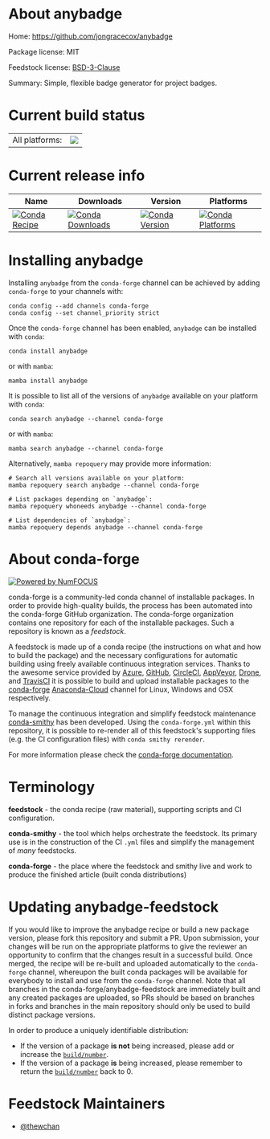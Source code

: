 About anybadge
==============

Home: https://github.com/jongracecox/anybadge

Package license: MIT

Feedstock license: [BSD-3-Clause](https://github.com/conda-forge/anybadge-feedstock/blob/main/LICENSE.txt)

Summary: Simple, flexible badge generator for project badges.

Current build status
====================


<table><tr><td>All platforms:</td>
    <td>
      <a href="https://dev.azure.com/conda-forge/feedstock-builds/_build/latest?definitionId=16865&branchName=main">
        <img src="https://dev.azure.com/conda-forge/feedstock-builds/_apis/build/status/anybadge-feedstock?branchName=main">
      </a>
    </td>
  </tr>
</table>

Current release info
====================

| Name | Downloads | Version | Platforms |
| --- | --- | --- | --- |
| [![Conda Recipe](https://img.shields.io/badge/recipe-anybadge-green.svg)](https://anaconda.org/conda-forge/anybadge) | [![Conda Downloads](https://img.shields.io/conda/dn/conda-forge/anybadge.svg)](https://anaconda.org/conda-forge/anybadge) | [![Conda Version](https://img.shields.io/conda/vn/conda-forge/anybadge.svg)](https://anaconda.org/conda-forge/anybadge) | [![Conda Platforms](https://img.shields.io/conda/pn/conda-forge/anybadge.svg)](https://anaconda.org/conda-forge/anybadge) |

Installing anybadge
===================

Installing `anybadge` from the `conda-forge` channel can be achieved by adding `conda-forge` to your channels with:

```
conda config --add channels conda-forge
conda config --set channel_priority strict
```

Once the `conda-forge` channel has been enabled, `anybadge` can be installed with `conda`:

```
conda install anybadge
```

or with `mamba`:

```
mamba install anybadge
```

It is possible to list all of the versions of `anybadge` available on your platform with `conda`:

```
conda search anybadge --channel conda-forge
```

or with `mamba`:

```
mamba search anybadge --channel conda-forge
```

Alternatively, `mamba repoquery` may provide more information:

```
# Search all versions available on your platform:
mamba repoquery search anybadge --channel conda-forge

# List packages depending on `anybadge`:
mamba repoquery whoneeds anybadge --channel conda-forge

# List dependencies of `anybadge`:
mamba repoquery depends anybadge --channel conda-forge
```


About conda-forge
=================

[![Powered by
NumFOCUS](https://img.shields.io/badge/powered%20by-NumFOCUS-orange.svg?style=flat&colorA=E1523D&colorB=007D8A)](https://numfocus.org)

conda-forge is a community-led conda channel of installable packages.
In order to provide high-quality builds, the process has been automated into the
conda-forge GitHub organization. The conda-forge organization contains one repository
for each of the installable packages. Such a repository is known as a *feedstock*.

A feedstock is made up of a conda recipe (the instructions on what and how to build
the package) and the necessary configurations for automatic building using freely
available continuous integration services. Thanks to the awesome service provided by
[Azure](https://azure.microsoft.com/en-us/services/devops/), [GitHub](https://github.com/),
[CircleCI](https://circleci.com/), [AppVeyor](https://www.appveyor.com/),
[Drone](https://cloud.drone.io/welcome), and [TravisCI](https://travis-ci.com/)
it is possible to build and upload installable packages to the
[conda-forge](https://anaconda.org/conda-forge) [Anaconda-Cloud](https://anaconda.org/)
channel for Linux, Windows and OSX respectively.

To manage the continuous integration and simplify feedstock maintenance
[conda-smithy](https://github.com/conda-forge/conda-smithy) has been developed.
Using the ``conda-forge.yml`` within this repository, it is possible to re-render all of
this feedstock's supporting files (e.g. the CI configuration files) with ``conda smithy rerender``.

For more information please check the [conda-forge documentation](https://conda-forge.org/docs/).

Terminology
===========

**feedstock** - the conda recipe (raw material), supporting scripts and CI configuration.

**conda-smithy** - the tool which helps orchestrate the feedstock.
                   Its primary use is in the construction of the CI ``.yml`` files
                   and simplify the management of *many* feedstocks.

**conda-forge** - the place where the feedstock and smithy live and work to
                  produce the finished article (built conda distributions)


Updating anybadge-feedstock
===========================

If you would like to improve the anybadge recipe or build a new
package version, please fork this repository and submit a PR. Upon submission,
your changes will be run on the appropriate platforms to give the reviewer an
opportunity to confirm that the changes result in a successful build. Once
merged, the recipe will be re-built and uploaded automatically to the
`conda-forge` channel, whereupon the built conda packages will be available for
everybody to install and use from the `conda-forge` channel.
Note that all branches in the conda-forge/anybadge-feedstock are
immediately built and any created packages are uploaded, so PRs should be based
on branches in forks and branches in the main repository should only be used to
build distinct package versions.

In order to produce a uniquely identifiable distribution:
 * If the version of a package **is not** being increased, please add or increase
   the [``build/number``](https://docs.conda.io/projects/conda-build/en/latest/resources/define-metadata.html#build-number-and-string).
 * If the version of a package **is** being increased, please remember to return
   the [``build/number``](https://docs.conda.io/projects/conda-build/en/latest/resources/define-metadata.html#build-number-and-string)
   back to 0.

Feedstock Maintainers
=====================

* [@thewchan](https://github.com/thewchan/)

